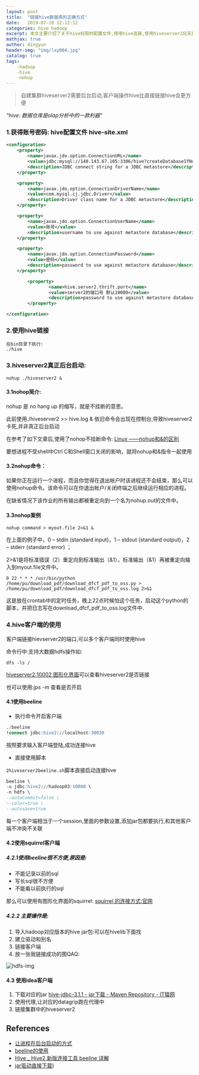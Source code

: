 ```yaml
---
layout: post
title:  "链接hive数据库的正确方式"
date:   2019-07-10 12:12:12
categories: hive hadoop
excerpt: 本文主要介绍了关于hive权限的配置文件,使用hive连接,使用hiveserver2后天启动,beeline和squi客户端链接hive
mathjax: true
author: dingyun
header-img: "img/lxy004.jpg"
catalog: true
tags: 
	-hadoop 
	-hive 
	-nohup
---
```

> 自建集群hiveserver2需要后台启动,客户端操作hive比直接链接hive会更方便

*“hive:  数据仓库是olap分析中的一款利器”*

### 1.获得账号密码:   hive配置文件   hive-site.xml

```xml
<configuration>
	<property>
		<name>javax.jdo.option.ConnectionURL</name>
		<value>jdbc:mysql://140.143.67.105:3306/hive?createDatabaseIfNotExist=true&amp;useSSL=false</value>
		<description>JDBC connect string for a JDBC metastore</description>
	</property>

	<property>
		<name>javax.jdo.option.ConnectionDriverName</name>
		<value>com.mysql.cj.jdbc.Driver</value>
		<description>Driver class name for a JDBC metastore</description>
	</property>

	<property>
		<name>javax.jdo.option.ConnectionUserName</name>
		<value>账号</value>
		<description>username to use against metastore database</description>
	</property>

	<property>
		<name>javax.jdo.option.ConnectionPassword</name>
		<value>密码</value>
		<description>password to use against metastore database</description>
	</property>

        <property>
                <name>hive.server2.thrift.port</name>
                <value>server2的端口号 默认10000</value>
                <description>password to use against metastore database</description>
        </property>

</configuration>

```

### 2.使用hive链接

```shell
在bin目录下执行:
./hive
```

### 3.hiveserver2真正后台启动:

```
nohup ./hiveserver2 &
```

#### 3.1nohop简介:

nohup 是 no hang up 的缩写，就是不挂断的意思。

此前使用./hiveserver2 >> hive.log &  依旧命令会出现在控制台,导致hiveserver2卡死,并非真正后台启动

在参考了如下文章后,使用了nohop不挂断命令:   [Linux ——nohup和&的区别](https://blog.csdn.net/weixin_37490221/article/details/81539341)

要想进程不受shell中Ctrl C和Shell窗口关闭的影响，就将nohup和&指令一起使用

#### 3.2nohup命令：

如果你正在运行一个进程，而且你觉得在退出帐户时该进程还不会结束，那么可以使用nohup命令。该命令可以在你退出帐户/关闭终端之后继续运行相应的进程。

在缺省情况下该作业的所有输出都被重定向到一个名为nohup.out的文件中。

#### 3.3nohop案例

```shell
nohup command > myout.file 2>&1 &   
```

在上面的例子中，0 – stdin (standard input)，1 – stdout (standard output)，2 – stderr (standard error) ；

2>&1是将标准错误（2）重定向到标准输出（&1），标准输出（&1）再被重定向输入到myout.file文件中。

```shell
0 22 * * * /usr/bin/python /home/pu/download_pdf/download_dfcf_pdf_to_oss.py > /home/pu/download_pdf/download_dfcf_pdf_to_oss.log 2>&1
```

这是放在crontab中的定时任务，晚上22点时候怕这个任务，启动这个python的脚本，并把日志写在download_dfcf_pdf_to_oss.log文件中.

### 4.hive客户端的使用

客户端链接hievserver2的端口,可以多个客户端同时使用hive

命令行中:支持大数据hdfs操作如:

`dfs -ls /`

[hiveserver2:10002 图形化界面](http://hadoop02:10002/)可以查看hiveserver2是否链接

也可以使用:jps -m 查看是否开启

#### 4.1使用beeline

* 执行命令开启客户端



```sql
./beeline
!connect jdbc:hive2://localhost:30030
```

按照要求输入客户端登陆,成功连接hive

* 直接使用脚本

`2hiveserver2beeline.sh`脚本直接启动连接hive

```sql
beeline \
-u jdbc:hive2://hadoop03:10000 \
-n hdfs \
--autoCommit=false \
--color=true \
--autosave=true
```

每一个客户端相当于一个session,里面的参数设置,添加jar包都要执行,和其他客户端不冲突不关联

#### 4.2使用squirrel客户端

##### 4.2.1使用beeline很不方便,原因是:

* 不能记录以前的sql
* 写长sql很不方便
* 不能看以前执行的sql

那么可以使用有图形化界面的squirrel:  [squirrel 的连接方式:官网](https://cwiki.apache.org/confluence/display/Hive)

##### 4.2.2 主要操作是:

1. 导入hadoop对应版本的hive jar包:可以在hivelib下面找
2. 建立驱动和别名
3. 链接客户端
4. 放一张我链接成功的图QAQ:

![hdfs-img](/image/squirrel.png)

#### 4.3 使用idea客户端

1. 下载对应的jar  [hive-jdbc-3.1.1 - jar下载 - Maven Repository - IT猿网](https://maven.ityuan.com/maven2/org/apache/hive/hive-jdbc/3.1.1)
2. 使用代理,让对应的datagrip跑在代理中
3. 链接集群中的hiveserver2



## References

- [让进程在后台启动的方式](https://www.ibm.com/developerworks/cn/linux/l-cn-nohup/index.html)
- [beeline的使用](https://my.oschina.net/guol/blog/875875)
- [Hive _ Hive2 新版连接工具 beeline 详解](https://blog.csdn.net/u010003835/article/details/80675767)
- [jar驱动直接下载](https://maven.ityuan.com/maven2/org/apache/hive/hive-jdbc/3.1.1))